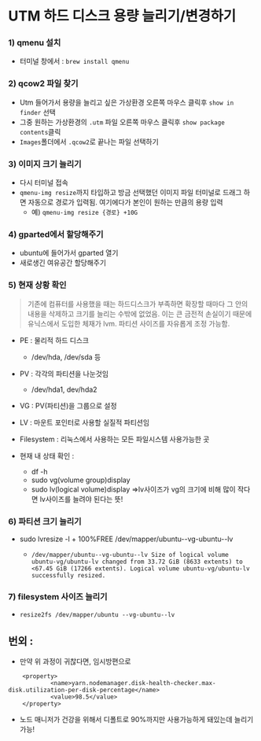 # UTM 하드 디스크 용량 늘리기/변경하기

### 1) qmenu 설치

- 터미널 창에서 : `brew install qmenu`



### 2) qcow2 파일 찾기

- Utm 들어가서 용량을 늘리고 싶은 가상환경 오른쪽 마우스 클릭후 `show in finder` 선택
- 그중 원하는 가상환경의 `.utm` 파일 오른쪽 마우스 클릭후 `show package contents`클릭
- `Images`폴더에서 `.qcow2`로 끝나는 파일 선택하기



### 3) 이미지 크기 늘리기

- 다시 터미널 접속
- `qmenu-img resize`까지 타입하고 방금 선택했던 이미지 파일 터미널로 드래그 하면 자동으로 경로가 입력됨. 여기에다가 본인이 원하는 만큼의 용량 입력
  - 예) `qmenu-img resize {경로} +10G `



### 4) gparted에서 할당해주기

- ubuntu에 들어가서 gparted 열기
- 새로생긴 여유공간 할당해주기



### 5) 현재 상황 확인

> 기존에 컴퓨터를 사용했을 때는 하드디스크가 부족하면 확장할 때마다 그 안의 내용을 삭제하고 크기를 늘리는 수밖에 없었음. 이는 큰 금전적 손실이기 때문에 유닉스에서 도입한 체재가 lvm. 파티션 사이즈를 자유롭게 조정 가능함.

- PE : 물리적 하드 디스크 
  - /dev/hda, /dev/sda 등
- PV : 각각의 파티션을 나눈것임
  - /dev/hda1, dev/hda2
- VG : PV(파티션)을 그룹으로 설정
- LV : 마운트 포인터로 사용할 실질적 파티션임
- Filesystem : 리눅스에서 사용하는 모든 파일시스템 사용가능한 곳


- 현재 내 상태 확인 :
  - df -h
  - sudo vg(volume group)display
  - sudo lv(logical volume)display =>lv사이즈가 vg의 크기에 비해 많이 작다면 lv사이즈를 늘려야 된다는 뜻!



### 6) 파티션 크기 늘리기

- sudo lvresize -l + 100%FREE /dev/mapper/ubuntu--vg-ubuntu--lv

  - `/dev/mapper/ubuntu--vg-ubuntu--lv
      Size of logical volume ubuntu-vg/ubuntu-lv changed from 33.72 GiB (8633 extents) to <67.45 GiB (17266 extents).
      Logical volume ubuntu-vg/ubuntu-lv successfully resized.`

  

### 7) filesystem 사이즈 늘리기

- `resize2fs /dev/mapper/ubuntu --vg-ubuntu--lv`



## 번외 :

- 만약 위 과정이 귀찮다면, 임시방편으로
~~~
    <property>
            <name>yarn.nodemanager.disk-health-checker.max-disk.utilization-per-disk-percentage</name>
            <value>98.5</value>
    </property>
~~~

- 노드 매니저가 건강을 위해서 디폴트로 90%까지만 사용가능하게 돼있는데 늘리기 가능!